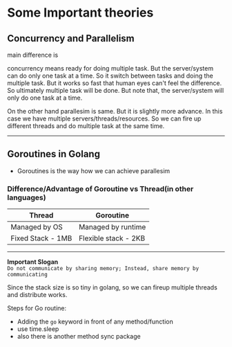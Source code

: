 # Some Important theories

## Concurrency and Parallelism
main difference is 

concurrency means ready for doing multiple task. But the server/system can do only one task at a time. So it switch between tasks and doing the multiple task. But it works so fast that human eyes can't feel the difference. So ultimately multiple task will be done. But note that, the server/system will only do one task at a time.

On the other hand parallesim is same. But it is slightly more advance. In this case we have multiple servers/threads/resources. So we can fire up different threads and do multiple task at the same time.

---
## Goroutines in Golang
* Goroutines is the way how we can achieve parallesim

### Difference/Advantage of Goroutine vs Thread(in other languages)

|Thread | Goroutine|
|---|---|
|Managed by OS| Managed by runtime|
|Fixed Stack - 1MB | Flexible stack - 2KB |
---

**Important Slogan** <br>
`Do not communicate by sharing memory; Instead, share memory by communicating`

Since the stack size is so tiny in golang, so we can fireup multiple threads and distribute works. 

Steps for Go routine:
* Adding the `go` keyword in front of any method/function
* use time.sleep 
* also there is another method sync package